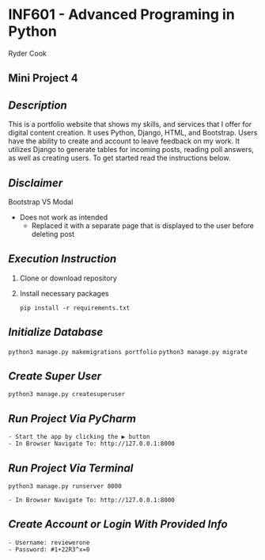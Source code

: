 # **INF601 - Advanced Programing in Python**
Ryder Cook
## **Mini Project 4**
## _Description_
This is a portfolio website that shows my skills, and services that I offer for digital content creation.
It uses Python, Django, HTML, and Bootstrap. Users have the ability to create and account to leave feedback on my work. It utilizes Django to generate tables for incoming posts, reading poll answers, as well as creating users. To get started read the instructions below.

## _Disclaimer_
Bootstrap V5 Modal
- Does not work as intended
  - Replaced it with a separate page that is displayed to the user before deleting post

## _Execution Instruction_
1. Clone or download repository
2. Install necessary packages

   `pip install -r requirements.txt`

## _Initialize Database_

   `python3 manage.py makemigrations portfolio`
   `python3 manage.py migrate`

## _Create Super User_
   
   `python3 manage.py createsuperuser`  

## _Run Project Via PyCharm_
    - Start the app by clicking the ▶ button
    - In Browser Navigate To: http://127.0.0.1:8000

## _Run Project Via Terminal_

   `python3 manage.py runserver 8000`

    - In Browser Navigate To: http://127.0.0.1:8000

## _Create Account or Login With Provided Info_
    - Username: reviewerone
    - Password: #1+22R3^x=0